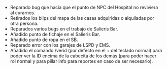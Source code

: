 - Reparado bug que hacía que el punto de NPC del Hospital no reviviera al curarnos.
- Retirados los blips del mapa de las casas adquiridas o alquiladas por otra persona.
- Reparados varios bugs en el trabajo de Salieris Bar.
- Añadido punto de fichaje en el Salieris Bar.
- Añadido punto de ropa en el SB.
- Reparado error con los garajes de LSPD y EMS.
- Añadido el comando /verid (por defecto en el + del teclado normal) para poder ver la ID encima de la cabecita de los demás (para poder hacer rol normal y para pillar info para reportes en caso de ser necesario).
